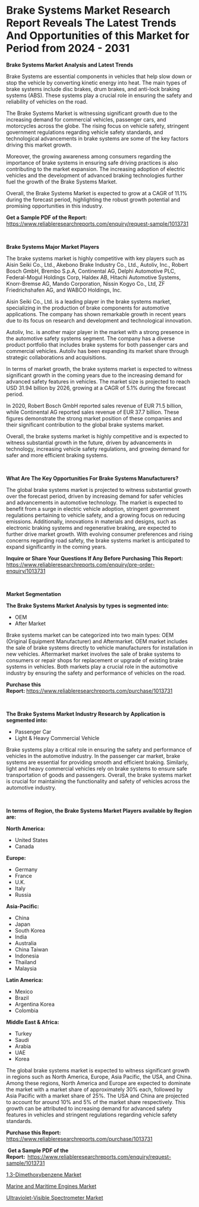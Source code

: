 <p><h1>Brake Systems Market Research Report Reveals The Latest Trends And Opportunities of this Market for Period from 2024 - 2031</h1></p><p><strong>Brake Systems Market Analysis and Latest Trends</strong></p>
<p><p>Brake Systems are essential components in vehicles that help slow down or stop the vehicle by converting kinetic energy into heat. The main types of brake systems include disc brakes, drum brakes, and anti-lock braking systems (ABS). These systems play a crucial role in ensuring the safety and reliability of vehicles on the road.</p><p>The Brake Systems Market is witnessing significant growth due to the increasing demand for commercial vehicles, passenger cars, and motorcycles across the globe. The rising focus on vehicle safety, stringent government regulations regarding vehicle safety standards, and technological advancements in brake systems are some of the key factors driving this market growth.</p><p>Moreover, the growing awareness among consumers regarding the importance of brake systems in ensuring safe driving practices is also contributing to the market expansion. The increasing adoption of electric vehicles and the development of advanced braking technologies further fuel the growth of the Brake Systems Market.</p><p>Overall, the Brake Systems Market is expected to grow at a CAGR of 11.1% during the forecast period, highlighting the robust growth potential and promising opportunities in this industry.</p></p>
<p><strong>Get a Sample PDF of the Report:&nbsp;</strong> <a href="https://www.reliableresearchreports.com/enquiry/request-sample/1013731">https://www.reliableresearchreports.com/enquiry/request-sample/1013731</a></p>
<p>&nbsp;</p>
<p><strong>Brake Systems Major Market Players</strong></p>
<p><p>The brake systems market is highly competitive with key players such as Aisin Seiki Co., Ltd., Akebono Brake Industry Co., Ltd., Autoliv, Inc., Robert Bosch GmbH, Brembo S.p.A, Continental AG, Delphi Automotive PLC, Federal-Mogul Holdings Corp, Haldex AB, Hitachi Automotive Systems, Knorr-Bremse AG, Mando Corporation, Nissin Kogyo Co., Ltd, ZF Friedrichshafen AG, and WABCO Holdings, Inc.</p><p>Aisin Seiki Co., Ltd. is a leading player in the brake systems market, specializing in the production of brake components for automotive applications. The company has shown remarkable growth in recent years due to its focus on research and development and technological innovation.</p><p>Autoliv, Inc. is another major player in the market with a strong presence in the automotive safety systems segment. The company has a diverse product portfolio that includes brake systems for both passenger cars and commercial vehicles. Autoliv has been expanding its market share through strategic collaborations and acquisitions.</p><p>In terms of market growth, the brake systems market is expected to witness significant growth in the coming years due to the increasing demand for advanced safety features in vehicles. The market size is projected to reach USD 31.94 billion by 2026, growing at a CAGR of 5.1% during the forecast period.</p><p>In 2020, Robert Bosch GmbH reported sales revenue of EUR 71.5 billion, while Continental AG reported sales revenue of EUR 37.7 billion. These figures demonstrate the strong market position of these companies and their significant contribution to the global brake systems market.</p><p>Overall, the brake systems market is highly competitive and is expected to witness substantial growth in the future, driven by advancements in technology, increasing vehicle safety regulations, and growing demand for safer and more efficient braking systems.</p></p>
<p>&nbsp;</p>
<p><strong>What Are The Key Opportunities For Brake Systems Manufacturers?</strong></p>
<p><p>The global brake systems market is projected to witness substantial growth over the forecast period, driven by increasing demand for safer vehicles and advancements in automotive technology. The market is expected to benefit from a surge in electric vehicle adoption, stringent government regulations pertaining to vehicle safety, and a growing focus on reducing emissions. Additionally, innovations in materials and designs, such as electronic braking systems and regenerative braking, are expected to further drive market growth. With evolving consumer preferences and rising concerns regarding road safety, the brake systems market is anticipated to expand significantly in the coming years.</p></p>
<p><strong>Inquire or Share Your Questions If Any Before Purchasing This Report:</strong> <a href="https://www.reliableresearchreports.com/enquiry/pre-order-enquiry/1013731">https://www.reliableresearchreports.com/enquiry/pre-order-enquiry/1013731</a></p>
<p>&nbsp;</p>
<p><strong>Market Segmentation</strong></p>
<p><strong>The Brake Systems Market Analysis by types is segmented into:</strong></p>
<p><ul><li>OEM</li><li>After Market</li></ul></p>
<p><p>Brake systems market can be categorized into two main types: OEM (Original Equipment Manufacturer) and Aftermarket. OEM market includes the sale of brake systems directly to vehicle manufacturers for installation in new vehicles. Aftermarket market involves the sale of brake systems to consumers or repair shops for replacement or upgrade of existing brake systems in vehicles. Both markets play a crucial role in the automotive industry by ensuring the safety and performance of vehicles on the road.</p></p>
<p><strong>Purchase this Report:&nbsp;</strong><a href="https://www.reliableresearchreports.com/purchase/1013731">https://www.reliableresearchreports.com/purchase/1013731</a></p>
<p>&nbsp;</p>
<p><strong>The Brake Systems Market Industry Research by Application is segmented into:</strong></p>
<p><ul><li>Passenger Car</li><li>Light & Heavy Commercial Vehicle</li></ul></p>
<p><p>Brake systems play a critical role in ensuring the safety and performance of vehicles in the automotive industry. In the passenger car market, brake systems are essential for providing smooth and efficient braking. Similarly, light and heavy commercial vehicles rely on brake systems to ensure safe transportation of goods and passengers. Overall, the brake systems market is crucial for maintaining the functionality and safety of vehicles across the automotive industry.</p></p>
<p>&nbsp;</p>
<p><strong>In terms of Region, the Brake Systems Market Players available by Region are:</strong></p>
<p>
    <p> <strong> North America: </strong>
        <ul>
            <li>United States</li>
            <li>Canada</li>
        </ul>
        </p> 
    <p> <strong> Europe: </strong>
        <ul>
            <li>Germany</li>
            <li>France</li>
            <li>U.K.</li>
            <li>Italy</li>
            <li>Russia</li>
        </ul>
        </p> 
    <p> <strong> Asia-Pacific: </strong>
        <ul>
            <li>China</li>
            <li>Japan</li>
            <li>South Korea</li>
            <li>India</li>
            <li>Australia</li>
            <li>China Taiwan</li>
            <li>Indonesia</li>
            <li>Thailand</li>
            <li>Malaysia</li>
        </ul>
        </p> 
    <p> <strong> Latin America: </strong>
        <ul>
            <li>Mexico</li>
            <li>Brazil</li>
            <li>Argentina Korea</li>
            <li>Colombia</li>
        </ul>
        </p> 
    <p> <strong> Middle East & Africa: </strong>
        <ul>
            <li>Turkey</li>
            <li>Saudi</li>
            <li>Arabia</li>
            <li>UAE</li>
            <li>Korea</li>
        </ul>
    </p>
    </p>
<p><p>The global brake systems market is expected to witness significant growth in regions such as North America, Europe, Asia Pacific, the USA, and China. Among these regions, North America and Europe are expected to dominate the market with a market share of approximately 30% each, followed by Asia Pacific with a market share of 25%. The USA and China are projected to account for around 10% and 5% of the market share respectively. This growth can be attributed to increasing demand for advanced safety features in vehicles and stringent regulations regarding vehicle safety standards.</p></p>
<p><strong>Purchase this Report: </strong><a href="https://www.reliableresearchreports.com/purchase/1013731">https://www.reliableresearchreports.com/purchase/1013731</a></p>
<p>&nbsp;<strong>Get a Sample PDF of the Report:&nbsp;&nbsp;</strong><a href="https://www.reliableresearchreports.com/enquiry/request-sample/1013731">https://www.reliableresearchreports.com/enquiry/request-sample/1013731</a></p>
<p><strong></strong></p>
<p><p><a href="https://view.publitas.com/reportprime-1/13-dimethoxybenzene-market-size-growing-and-forecasted-for-period-from-2023-2030-and-provides-complete-market-analysis-of-this-market/">1,3-Dimethoxybenzene Market</a></p><p><a href="https://view.publitas.com/reportprime-1/marine-and-maritime-engines-market-research-report-provides-thorough-industry-overview-which-offers-an-in-depth-analysis-of-product-trends-and-new-market-divisions/">Marine and Maritime Engines Market</a></p><p><a href="https://view.publitas.com/reportprime-1/global-ultraviolet-visible-spectrometer-market-size-and-market-trends-insights-and-projections-from-2023-to-2030/">Ultraviolet-Visible Spectrometer Market</a></p></p>